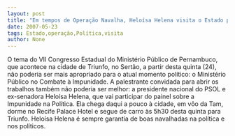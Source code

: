 ```yaml
---
layout: post
title: "Em tempos de Operação Navalha, Heloísa Helena visita o Estado para falar sobre impunidade na política"
date: 2007-05-23
tags: Estado,operação,Política,visita
author: None
---
```

O tema do VII Congresso Estadual do Minist&eacute;rio P&uacute;blico de Pernambuco, que acontece na cidade de Triunfo, no Sert&atilde;o, a partir desta quinta (24), n&atilde;o poderia ser mais apropriado para o atual momento pol&iacute;tico:&nbsp;o Minist&eacute;rio P&uacute;blico no Combate &agrave; Impunidade. 
A palestrante convidada para abrir os trabalhos tamb&eacute;m n&atilde;o poderia ser melhor:&nbsp;a presidente nacional do PSOL e ex-senadora&nbsp;Helo&iacute;sa Helena, que vai participar do painel sobre a Impunidade na Pol&iacute;tica. Ela chega daqui a pouco &agrave; cidade, em v&ocirc;o da Tam, dorme no Recife Palace Hotel e segue de carro &agrave;s 5h30 desta quinta para Triunfo. 
Helo&iacute;sa Helena &eacute;&nbsp;sempre garantia de boas navalhadas na&nbsp;pol&iacute;tica e nos pol&iacute;ticos. 